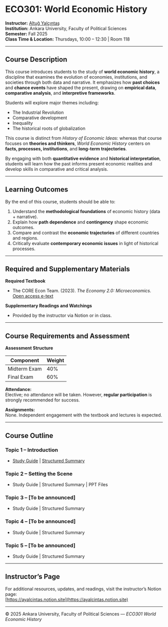 # ECO301: World Economic History

**Instructor:** [Altuğ Yalçıntaş](https://ayalcintas.notion.site)  
**Institution:** Ankara University, Faculty of Political Sciences  
**Semester:** Fall 2025  
**Class Time & Location:** Thursdays, 10:00 – 12:30  |  Room 118  

---

## Course Description

This course introduces students to the study of **world economic history**, a discipline that examines the evolution of economies, institutions, and societies through both data and narrative. It emphasizes how **past choices** and **chance events** have shaped the present, drawing on **empirical data**, **comparative analysis**, and **interpretive frameworks**.

Students will explore major themes including:

- The Industrial Revolution  
- Comparative development  
- Inequality  
- The historical roots of globalization  

This course is distinct from *History of Economic Ideas*: whereas that course focuses on **theories and thinkers**, *World Economic History* centers on **facts, processes, institutions**, and **long-term trajectories**.  

By engaging with both **quantitative evidence** and **historical interpretation**, students will learn how the past informs present economic realities and develop skills in comparative and critical analysis.

---

## Learning Outcomes

By the end of this course, students should be able to:

1. Understand the **methodological foundations** of economic history (data + narrative).  
2. Explain how **path dependence** and **contingency** shape economic outcomes.  
3. Compare and contrast the **economic trajectories** of different countries and regions.  
4. Critically evaluate **contemporary economic issues** in light of historical processes.  

---

## Required and Supplementary Materials

**Required Textbook**  
- The CORE Econ Team. (2023). *The Economy 2.0: Microeconomics.*  
  [Open access e-text](https://core-econ.org/the-economy/)

**Supplementary Readings and Watchings**  
- Provided by the instructor via Notion or in class.

---

## Course Requirements and Assessment

**Assessment Structure**

| Component | Weight |
|------------|--------|
| Midterm Exam | 40% |
| Final Exam | 60% |

**Attendance:**  
Elective; no attendance will be taken. However, **regular participation** is strongly recommended for success.

**Assignments:**  
None. Independent engagement with the textbook and lectures is expected.

---

## Course Outline

### **Topic 1 – Introduction**
- [Study Guide](https://docs.google.com/document/d/1uKDu8ldjpkOscMPY7BNORKfQG627h85G/edit?usp=sharing&ouid=103730637265867141913&rtpof=true&sd=true) | [Structured Summary](https://docs.google.com/document/d/1N_JrLfPqQpi8lPivKZneYzU7V8Hz3Krd/edit?usp=sharing&ouid=103730637265867141913&rtpof=true&sd=true)

### **Topic 2 – Setting the Scene**
- Study Guide | Structured Summary | PPT Files

### **Topic 3 – [To be announced]**
- Study Guide | Structured Summary

### **Topic 4 – [To be announced]**
- Study Guide | Structured Summary

### **Topic 5 – [To be announced]**
- Study Guide | Structured Summary

---

## Instructor’s Page

For additional resources, updates, and readings, visit the instructor’s Notion page:  
[https://ayalcintas.notion.site](https://ayalcintas.notion.site)

---

© 2025 Ankara University, Faculty of Political Sciences — *ECO301 World Economic History*
